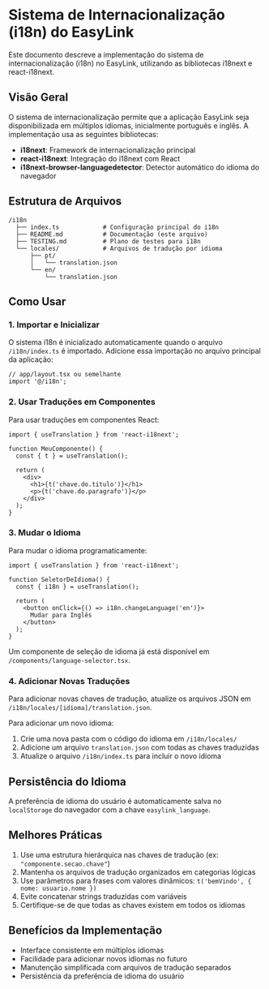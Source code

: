# Sistema de Internacionalização (i18n) do EasyLink

Este documento descreve a implementação do sistema de internacionalização (i18n) no EasyLink, utilizando as bibliotecas i18next e react-i18next.

## Visão Geral

O sistema de internacionalização permite que a aplicação EasyLink seja disponibilizada em múltiplos idiomas, inicialmente português e inglês. A implementação usa as seguintes bibliotecas:

- **i18next**: Framework de internacionalização principal
- **react-i18next**: Integração do i18next com React
- **i18next-browser-languagedetector**: Detector automático do idioma do navegador

## Estrutura de Arquivos

```
/i18n
  ├── index.ts            # Configuração principal do i18n
  ├── README.md           # Documentação (este arquivo)
  ├── TESTING.md          # Plano de testes para i18n
  └── locales/            # Arquivos de tradução por idioma
      ├── pt/
      │   └── translation.json
      └── en/
          └── translation.json
```

## Como Usar

### 1. Importar e Inicializar

O sistema i18n é inicializado automaticamente quando o arquivo `/i18n/index.ts` é importado. Adicione essa importação no arquivo principal da aplicação:

```tsx
// app/layout.tsx ou semelhante
import '@/i18n';
```

### 2. Usar Traduções em Componentes

Para usar traduções em componentes React:

```tsx
import { useTranslation } from 'react-i18next';

function MeuComponente() {
  const { t } = useTranslation();
  
  return (
    <div>
      <h1>{t('chave.do.titulo')}</h1>
      <p>{t('chave.do.paragrafo')}</p>
    </div>
  );
}
```

### 3. Mudar o Idioma

Para mudar o idioma programaticamente:

```tsx
import { useTranslation } from 'react-i18next';

function SeletorDeIdioma() {
  const { i18n } = useTranslation();
  
  return (
    <button onClick={() => i18n.changeLanguage('en')}>
      Mudar para Inglês
    </button>
  );
}
```

Um componente de seleção de idioma já está disponível em `/components/language-selector.tsx`.

### 4. Adicionar Novas Traduções

Para adicionar novas chaves de tradução, atualize os arquivos JSON em `/i18n/locales/[idioma]/translation.json`.

Para adicionar um novo idioma:
1. Crie uma nova pasta com o código do idioma em `/i18n/locales/`
2. Adicione um arquivo `translation.json` com todas as chaves traduzidas
3. Atualize o arquivo `/i18n/index.ts` para incluir o novo idioma

## Persistência do Idioma

A preferência de idioma do usuário é automaticamente salva no `localStorage` do navegador com a chave `easylink_language`.

## Melhores Práticas

1. Use uma estrutura hierárquica nas chaves de tradução (ex: `"componente.secao.chave"`)
2. Mantenha os arquivos de tradução organizados em categorias lógicas
3. Use parâmetros para frases com valores dinâmicos: `t('bemVindo', { nome: usuario.nome })`
4. Evite concatenar strings traduzidas com variáveis
5. Certifique-se de que todas as chaves existem em todos os idiomas

## Benefícios da Implementação

- Interface consistente em múltiplos idiomas
- Facilidade para adicionar novos idiomas no futuro
- Manutenção simplificada com arquivos de tradução separados
- Persistência da preferência de idioma do usuário
